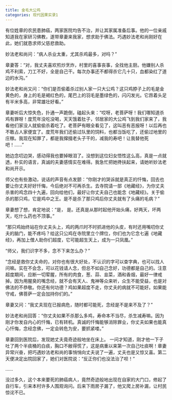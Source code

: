 ```yaml
---
title: 金毛大公鸡
categories: 现代因果实录1
---
```




有位姓章的农民患肺癌，两家医院均告不治，并让其家属准备后事。他的一位亲戚知道我在家研习佛教，遂带章妻来我家，想求助于佛法。巧遇妙法老和尚刚好在此，她们就恳求师父慈悲救助。

妙法老和尚问：“病人杀业太重，尤其杀鸡最多，对吗？”

章妻答：“对，我丈夫喜欢煎炒烹炸，村里的喜事丧事，全找他主厨。他嫌别人杀鸡不利索，刀工不好，全是自己干。每次办事还不都得杀它几十只，血都染红了道边的水沟。”

妙法老和尚又问：“你们是否偷着杀过别人家一只大公鸡？这只鸡脖子上的毛是金黄色的，身上的毛是褐红色的，尾巴上的羽毛是墨绿色的，闪闪发光。它昂着头足有半米多高，非常雄壮好看。”

章妻听后大惊失色，扑通一声跪倒，磕起头来：“哎呀，老菩萨呀！我们哪知道杀鸡有罪呀！度荒年没吃没喝，天天饿着肚子，邻居家的大公鸡飞到我们家来了，我看他们家没人就偷偷杀着吃了。老菩萨有眼全看见了，这叫恶有恶报呀！以后再也不敢占人家便宜了。度荒年我们还偷过队里的饲料，也都当饭吃了，还偷过地里的庄稼。我现在知罪了，都是我撺掇老头子干的，减我的寿吧！让我替他死吧！……”

她边念叨边哭，感动得我也要掉眼泪了。没想到这位妇女悟性这么高，真是一点就透，朴实的语言，真诚的夫妻感情实在难得。我急忙把她搀扶起来，请她听妙法老和尚开示。

师父也有些激动，说话的声音有点发颤：“你刚才的哭诉就是真正的忏悔，回去也要让你丈夫好好忏悔，今后绝对不可再杀生。去寺院请一部《地藏经》，为你丈夫杀害的鸡念四十九遍，回向给他们，最好让你丈夫自己也能念《地藏经》。关于偷杀的那只鸡，它是鸡中之王。是不是杀了那只鸡后你丈夫就有了头痛的毛病？”

章妻想了想，肯定地说：“是， 是。还真是从那时起他开始头痛，好两天，坏两天，吃什么药也不顶事。”

“那只鸡始终站在你丈夫头上，鸡的两爪时不时抓进他的头皮，有时还用嘴叨你丈夫的脑门，能不疼吗？给这只公鸡在寺院里立个牌位，你们也为它念七遍《地藏经》，再加上僧人助你们超度，它可能超生天上，成为一只凤凰。”

“师父，我们识字不多，念不下来怎么办？”

“念经是救你丈夫命的，对你也有很大好处，不认识的字可以查字典，也可以找人问嘛。实在不会念，可以花钱请人念，但总不如自己念好，功德都是自己的。注意超度期间，应断一切荤腥，所有的肉食，葱、蒜、韭菜，酒和香烟，最好一律戒掉。因为用腥臭的嘴念经，就不会有天人、鬼神等众来听，众生不能受益，也是对佛法的不恭敬。你还有何功德？鸡如果超度不走，你丈夫的病就不可能好。如果能守戒，佛菩萨一定会加持你们的。”

章妻又问：“我丈夫现在已报病危，随时都可能死，念经是不是来不及了？”

妙法老和尚回答：“你丈夫如果不杀那么多鸡，寿命本不当尽，杀生减寿嘛。因为刚才你发自内心的忏悔，已有转机。真诚的忏悔能够消除罪业，你丈夫如果也能真心忏悔，念经念佛，一定会转危为安，要抓紧喽。”

章妻回到医院后，发现她丈夫竟奇迹般地坐在床上。 一问才知道，刚才他一下子吐了两个半痰桶的白痰，胸口不敝得慌了，这是病重以来第一次自己吐痰啊！章妻异常兴奋，把巧遇妙法老和尚的事悄悄向丈夫说了一遍，丈夫也是又惊又喜。第二天便决定出院回家了，她们对医院说：“反正你们也没法治了呗！”

……

没过多久，这个本来要死的肺癌病人，竟然奇迹般地出现在自家的大门口，修起了自行车，引来本村许多人围观询问。后来下雨房子漏了，他又爬上房补漏，让村民惊诧不已。